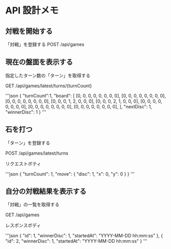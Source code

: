 # API 設計メモ

## 対戦を開始する

「対戦」を登録する
POST  /api/games

## 現在の盤面を表示する

指定したターン数の「ターン」を取得する

GET /api/games/latest/turns/{turnCount}

'''json
{
  "turnCount":1,
  "board": [
    [0, 0, 0, 0, 0, 0, 0, 0],
    [0, 0, 0, 0, 0, 0, 0, 0],
    [0, 0, 0, 0, 0, 0, 0, 0],
    [0, 0, 0, 1, 2, 0, 0, 0],
    [0, 0, 0, 2, 1, 0, 0, 0],
    [0, 0, 0, 0, 0, 0, 0, 0],
    [0, 0, 0, 0, 0, 0, 0, 0],
    [0, 0, 0, 0, 0, 0, 0, 0],
  ],
  "nextDisc": 1,
  "winnerDisc": 1
}
'''

## 石を打つ

 「ターン」を登録する

POST /api/games/latest/turns

リクエストボティ

'''json
{
  "turnCount": 1,
  "move": {
    "disc": 1,
    "x": 0,
    "y": 0
  }
}
'''

## 自分の対戦結果を表示する

 「対戦」の一覧を取得する

 GET /api/games

レスポンスボディ

'''json
{
  "id": 1,
  "winnerDisc": 1,
  "startedAt": "YYYY-MM-DD hh:mm:ss"
},
{
  "id": 2,
  "winnerDisc": 1,
  "startedAt": "YYYY-MM-DD hh:mm:ss"
}
'''

